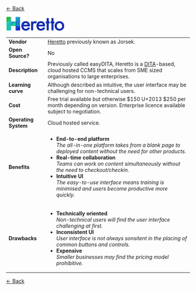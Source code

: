 <a href="readme.md"><- Back</a>

 <a href="https://www.heretto.com"><img src='Heretto-2.png' height='40'></a> 

<table>
  <tr>
    <td><b>Vendor</td>
    <td><a href="https://www.heretto.com">Heretto</a> previously known as Jorsek.</td> 
  </tr>
  <tr>
    <td><b>Open Source?</td>
    <td>No</td>
  </tr>
  <tr>
    <td><b>Description</td>
    <td>Previously called easyDITA, Heretto is a <a href="https://en.wikipedia.org/wiki/Darwin_Information_Typing_Architecture">DITA</a>-based, cloud hosted CCMS that scales from SME sized organisations to large enterprises.</td>
  </tr> 
  <tr>
    <td><b>Learning curve</td>
    <td>Although described as intuitive, the user interface may be challenging for non-technical users.</td>
  </tr> 
  <tr>
    <td><b>Cost</td>
    <td>Free trial available but otherwise $150 U+2013 $250 per month depending on version. Enterprise licence available subject to negotiation.</td>
  </tr>
  <tr>
    <td><b>Operating System</td>
    <td>Cloud hosted service.</td>
  </tr> 
  <tr>
    <td><b>Benefits</td>
  <td>
    <ul>
      <li><b>End-to-end platform</b><br><i>The all-in-one platform takes from a blank page to deployed content without the need for other products.</i></li>
      <li><b>Real-time collaboration</b><br><i>Teams can work on content simultaneously without the need to checkout/checkin.</i></li>
      <li><b>Intuitive UI</b><br><i>The easy-to-use interface means training is minimised and users become productive more quickly.</i></li>
    </ul>
  </td>
</tr>
<tr>
  <td><b>Drawbacks</td>
  <td>
    <ul>
      <li><b>Technically oriented</b><br><i>Non-technical users will find the user interface challenging at first.</i></li>
      <li><b>Inconsistent UI</b><br><i>User interface is not always sonsitent in the placing of common buttons and controls.</i></li>
      <li><b>Expensive</b><br><i>Smaller businesses may find the pricing model prohibitive.</i></li>
    </ul>
  </td> 
</tr>
</table>
<a href="readme.md"><- Back</a>
